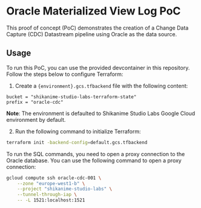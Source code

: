 # Oracle Materialized View Log PoC

This proof of concept (PoC) demonstrates the creation of a Change Data Capture
(CDC) Datastream pipeline using Oracle as the data source.

## Usage

To run this PoC, you can use the provided devcontainer in this repository.
Follow the steps below to configure Terraform:

1. Create a `{environment}.gcs.tfbackend` file with the following content:

```hcl
bucket = "shikanime-studio-labs-terraform-state"
prefix = "oracle-cdc"
```

**Note**: The environment is defaulted to Shikanime Studio Labs Google Cloud environment by default.

2. Run the following command to initialize Terraform:

```bash
terraform init -backend-config=default.gcs.tfbackend
```

To run the SQL commands, you need to open a proxy connection to the Oracle
database. You can use the following command to open a proxy connection:

```bash
gcloud compute ssh oracle-cdc-001 \
    --zone "europe-west1-b" \
    --project "shikanime-studio-labs" \
    --tunnel-through-iap \
    -- -L 1521:localhost:1521
```
